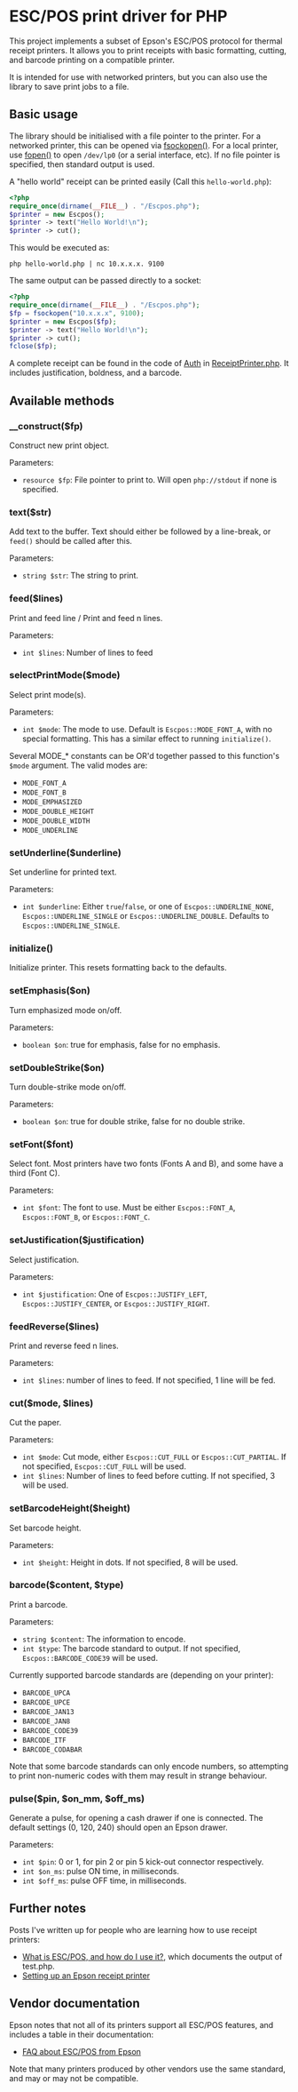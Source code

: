 ESC/POS print driver for PHP
============================
This project implements a subset of Epson's ESC/POS protocol for thermal receipt printers. It allows you to print receipts with basic formatting, cutting, and barcode printing on a compatible printer.

It is intended for use with networked printers, but you can also use the library to save print jobs to a file.

Basic usage
-----------
The library should be initialised with a file pointer to the printer. For a networked printer, this can be opened via [fsockopen()](http://www.php.net/manual/en/function.fsockopen.php). For a local printer, use [fopen()](http://www.php.net/manual/en/function.fopen.php) to open `/dev/lp0` (or a serial interface, etc). If no file pointer is specified, then standard output is used.

A "hello world" receipt can be printed easily (Call this `hello-world.php`):
```php
<?php
require_once(dirname(__FILE__) . "/Escpos.php");
$printer = new Escpos();
$printer -> text("Hello World!\n");
$printer -> cut();
```
This would be executed as:
```
php hello-world.php | nc 10.x.x.x. 9100
```
The same output can be passed directly to a socket:
```php
<?php
require_once(dirname(__FILE__) . "/Escpos.php");
$fp = fsockopen("10.x.x.x", 9100);
$printer = new Escpos($fp);
$printer -> text("Hello World!\n");
$printer -> cut();
fclose($fp);
```

A complete receipt can be found in the code of [Auth](https://github.com/mike42/Auth) in [ReceiptPrinter.php](https://github.com/mike42/Auth/blob/master/lib/misc/ReceiptPrinter.php). It includes justification, boldness, and a barcode.

Available methods
-----------------

### __construct($fp)
Construct new print object.

Parameters:
- `resource $fp`: File pointer to print to. Will open `php://stdout` if none is specified.

### text($str)
Add text to the buffer. Text should either be followed by a line-break, or `feed()` should be called after this.

Parameters:
- `string $str`: The string to print.

### feed($lines)
Print and feed line / Print and feed n lines.

Parameters:
- `int $lines`: Number of lines to feed

### selectPrintMode($mode)
Select print mode(s).

Parameters:
- `int $mode`: The mode to use. Default is `Escpos::MODE_FONT_A`, with no special formatting. This has a similar effect to running `initialize()`.

Several MODE_* constants can be OR'd together passed to this function's `$mode` argument. The valid modes are:
- `MODE_FONT_A`
- `MODE_FONT_B`
- `MODE_EMPHASIZED`
- `MODE_DOUBLE_HEIGHT`
- `MODE_DOUBLE_WIDTH`
- `MODE_UNDERLINE`
	
### setUnderline($underline)
Set underline for printed text.

Parameters:
- `int $underline`: Either `true`/`false`, or one of `Escpos::UNDERLINE_NONE`, `Escpos::UNDERLINE_SINGLE` or `Escpos::UNDERLINE_DOUBLE`. Defaults to `Escpos::UNDERLINE_SINGLE`.

### initialize()
Initialize printer. This resets formatting back to the defaults.

### setEmphasis($on)
Turn emphasized mode on/off.

Parameters:
- `boolean $on`: true for emphasis, false for no emphasis.

### setDoubleStrike($on)
Turn double-strike mode on/off.

Parameters:
- `boolean $on`: true for double strike, false for no double strike.

### setFont($font)
Select font. Most printers have two fonts (Fonts A and B), and some have a third (Font C).

Parameters:
- `int $font`: The font to use. Must be either `Escpos::FONT_A`, `Escpos::FONT_B`, or `Escpos::FONT_C`.

### setJustification($justification)
Select justification.

Parameters:
- `int $justification`: One of `Escpos::JUSTIFY_LEFT`, `Escpos::JUSTIFY_CENTER`, or `Escpos::JUSTIFY_RIGHT`.

### feedReverse($lines)
Print and reverse feed n lines.

Parameters:
- `int $lines`: number of lines to feed. If not specified, 1 line will be fed.

### cut($mode, $lines)
Cut the paper.

Parameters:
- `int $mode`: Cut mode, either `Escpos::CUT_FULL` or `Escpos::CUT_PARTIAL`. If not specified, `Escpos::CUT_FULL` will be used.
- `int $lines`: Number of lines to feed before cutting. If not specified, 3 will be used.

### setBarcodeHeight($height)
Set barcode height.
 
Parameters:
- `int $height`: Height in dots. If not specified, 8 will be used.

### barcode($content, $type)
Print a barcode.

Parameters:
- `string $content`: The information to encode.
- `int $type`: The barcode standard to output. If not specified, `Escpos::BARCODE_CODE39` will be used.

Currently supported barcode standards are (depending on your printer):
- `BARCODE_UPCA`
- `BARCODE_UPCE`
- `BARCODE_JAN13`
- `BARCODE_JAN8`
- `BARCODE_CODE39`
- `BARCODE_ITF`
- `BARCODE_CODABAR`

Note that some barcode standards can only encode numbers, so attempting to print non-numeric codes with them may result in strange behaviour.

### pulse($pin, $on_mm, $off_ms)
Generate a pulse, for opening a cash drawer if one is connected. The default settings (0, 120, 240) should open an Epson drawer.

Parameters:
- `int $pin`: 0 or 1, for pin 2 or pin 5 kick-out connector respectively.
- `int $on_ms`: pulse ON time, in milliseconds.
- `int $off_ms`: pulse OFF time, in milliseconds.

Further notes
-------------
Posts I've written up for people who are learning how to use receipt printers:
* [What is ESC/POS, and how do I use it?](http://mike.bitrevision.com/blog/what-is-escpos-and-how-do-i-use-it), which documents the output of test.php.
* [Setting up an Epson receipt printer](http://mike.bitrevision.com/blog/2014-20-26-setting-up-an-epson-receipt-printer)

Vendor documentation
--------------------
Epson notes that not all of its printers support all ESC/POS features, and includes a table in their documentation:
* [FAQ about ESC/POS from Epson](http://content.epson.de/fileadmin/content/files/RSD/downloads/escpos.pdf)

Note that many printers produced by other vendors use the same standard, and may or may not be compatible.
